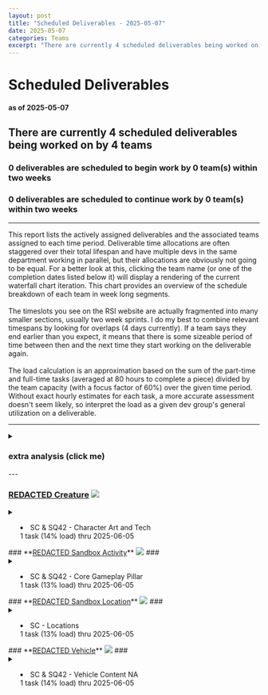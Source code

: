 ```yaml
---  
layout: post  
title: "Scheduled Deliverables - 2025-05-07"  
date: 2025-05-07  
categories: Teams  
excerpt: "There are currently 4 scheduled deliverables being worked on by 4 teams"  
---  
```

  
# Scheduled Deliverables #  
#### as of 2025-05-07 ####  
## There are currently 4 scheduled deliverables being worked on by 4 teams ##  
### 0 deliverables are scheduled to begin work by 0 team(s) within two weeks ###  
### 0 deliverables are scheduled to continue work by 0 team(s) within two weeks ###  
---  
This report lists the actively assigned deliverables and the associated teams assigned to each time period. Deliverable time allocations are often staggered over their total lifespan and have multiple devs in the same department working in parallel, but their allocations are obviously not going to be equal. For a better look at this, clicking the team name (or one of the completion dates listed below it) will display a rendering of the current waterfall chart iteration. This chart provides an overview of the schedule breakdown of each team in week long segments. <br/><br/> The timeslots you see on the RSI website are actually fragmented into many smaller sections, usually two week sprints. I do my best to combine relevant timespans by looking for overlaps (4 days currently). If a team says they end earlier than you expect, it means that there is some sizeable period of time between then and the next time they start working on the deliverable again. <br/><br/> The load calculation is an approximation based on the sum of the part-time and full-time tasks (averaged at 80 hours to complete a piece) divided by the team capacity (with a focus factor of 60%) over the given time period. Without exact hourly estimates for each task, a more accurate assessment doesn't seem likely, so interpret the load as a given dev group's general utilization on a deliverable.  
  
---  
<details><summary><h3>extra analysis (click me)</h3></summary><br/>  
There are 4 assignments scheduled to work on 4 observable deliverables. Of those deliverables, 0%
are for SQ42 exclusively. 0% of deliverables are shared between both projects. <br/><br/>  
  
Below are the time breakdowns for each team:  
<ul><li><a href="https://robertsspaceindustries.com/roadmap/progress-tracker/teams/d7ckarbr01t63" target="_blank">SC & SQ42 - Character Art and Tech</a><br/>full-time with 1 task(s) scheduled, all of which are for SC</li>  
<li><a href="https://robertsspaceindustries.com/roadmap/progress-tracker/teams/1c850iiky2jt1" target="_blank">SC & SQ42 - Core Gameplay Pillar</a><br/>full-time with 1 task(s) scheduled, all of which are for SC</li>  
<li><a href="https://robertsspaceindustries.com/roadmap/progress-tracker/teams/4f8h51nt6dsf9" target="_blank">SC & SQ42 - Vehicle Content NA</a><br/>full-time with 1 task(s) scheduled, all of which are for SC</li>  
<li><a href="https://robertsspaceindustries.com/roadmap/progress-tracker/teams/01h1s4mfven02" target="_blank">SC - Locations</a><br/>full-time with 1 task(s) scheduled, all of which are for SC</li>  
</ul></details>---  
  
### **<a href="https://robertsspaceindustries.com/roadmap/progress-tracker/deliverables/ygk6xvpf160eq" target="_blank">REDACTED Creature</a>** <span><img src="https://robertsspaceindustries.com/media/b9ka4ohfxyb1kr/source/StarCitizen_Square_LargeTrademark_White_Transparent.png"/></span> ###  
<details><summary><ul><li>SC & SQ42 - Character Art and Tech <br/>
1 task (14% load) thru 2025-06-05<br/>
</li></ul></summary><p>..........==========================|=========..........................................................</p></details>  
### **<a href="https://robertsspaceindustries.com/roadmap/progress-tracker/deliverables/e8d3s22n4bs5q" target="_blank">REDACTED Sandbox Activity</a>** <span><img src="https://robertsspaceindustries.com/media/b9ka4ohfxyb1kr/source/StarCitizen_Square_LargeTrademark_White_Transparent.png"/></span> ###  
<details><summary><ul><li>SC & SQ42 - Core Gameplay Pillar <br/>
1 task (13% load) thru 2025-06-05<br/>
</li></ul></summary><p>........============================|=========..........................................................</p></details>  
### **<a href="https://robertsspaceindustries.com/roadmap/progress-tracker/deliverables/c47zwyrmxvz46" target="_blank">REDACTED Sandbox Location</a>** <span><img src="https://robertsspaceindustries.com/media/b9ka4ohfxyb1kr/source/StarCitizen_Square_LargeTrademark_White_Transparent.png"/></span> ###  
<details><summary><ul><li>SC - Locations <br/>
1 task (13% load) thru 2025-06-05<br/>
</li></ul></summary><p>........============================|=========..........................................................</p></details>  
### **<a href="https://robertsspaceindustries.com/roadmap/progress-tracker/deliverables/2ev628im7sqdi" target="_blank">REDACTED Vehicle</a>** <span><img src="https://robertsspaceindustries.com/media/b9ka4ohfxyb1kr/source/StarCitizen_Square_LargeTrademark_White_Transparent.png"/></span> ###  
<details><summary><ul><li>SC & SQ42 - Vehicle Content NA <br/>
1 task (14% load) thru 2025-06-05<br/>
</li></ul></summary><p>..........==========================|=========..........................................................</p></details>